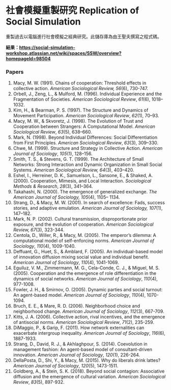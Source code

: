 # 社會模擬重製研究 Replication of Social Simulation

重製過去以電腦進行社會模擬之經典研究。此儲存庫為由王聖夫撰寫之程式碼。

**結果：https://social-simulation-workshop.atlassian.net/wiki/spaces/SSW/overview?homepageId=98504**

### Papers

1. Macy, M. W. (1991). Chains of cooperation: Threshold effects in collective action. *American Sociological Review, 56*(6), 730-747.
2. Orbell, J., Zeng, L., & Mulford, M. (1996). Individual Experience and the Fragmentation of Societies. *American Sociological Review*, *61*(6), 1018–1032.
3. Kim, H., & Bearman, P. S. (1997). The Structure and Dynamics of Movement Participation. *American Sociological Review*, *62*(1), 70–93.
4. Macy, M. W., & Skvoretz, J. (1998). The Evolution of Trust and Cooperation between Strangers: A Computational Model. *American Sociological Review*, *63*(5), 638–660.
5. Mark, N. (1998). Beyond Individual Differences: Social Differentiation from First Principles. *American Sociological Review*, *63*(3), 309–330.
6. Chwe, M. (1999). Structure and Strategy in Collective Action. *American Journal of Sociology*, *105*(1), 128–156.
7. Smith, T. S., & Stevens, G. T. (1999). The Architecture of Small Networks: Strong Interaction and Dynamic Organization in Small Social Systems. *American Sociological Review, 64*(3), 403–420.
8. Eshel, I., Herreiner, D. K., Samuelson, L., Sansone, E., & Shaked, A. (2000). Cooperation, Mimesis, and Local Interaction. *Sociological Methods & Research*, *28*(3), 341–364.
9. Takahashi, N. (2000). The emergence of generalized exchange. *The American Journal of Sociology, 105*(4), 1105– 1134.
10. Strang, D., & Macy, M. W. (2001). In search of excellence: Fads, success stories, and adaptive emulation. *American Journal of Sociology, 107*(1), 147–182. 
11. Mark, N. P. (2002). Cultural transmission, disproportionate prior exposure, and the evolution of cooperation. *American Sociological Review, 67*(3), 323-344.
12. Centola, D., Willer, R., & Macy, M. (2005). The emperor’s dilemma: A computational model of self-enforcing norms. *American Journal of Sociology*, *110*(4), 1009-1040. 
13. Deffuant, G., Huet, S., & Amblard, F. (2005). An individual-based model of innovation diffusion mixing social value and individual benefit. *American Journal of Sociology*, *110*(4), 1041-1069.
14. Eguíluz, V. M., Zimmermann, M. G., Cela-Conde, C. J., & Miguel, M. S. (2005). Cooperation and the emergence of role differentiation in the dynamics of social networks. *American Journal of Sociology*, *110*(4), 977-1008. 
15. Fowler, J. H., & Smirnov, O. (2005). Dynamic parties and social turnout: An agent-based model. *American Journal of Sociology*, *110*(4), 1070-1094.
16. Bruch, E. E., & Mare, R. D. (2006). Neighborhood choice and neighborhood change. *American Journal of Sociology*, *112*(3), 667-709.
17. Kitts, J. A. (2006). Collective action, rival incentives, and the emergence of antisocial norms. *American Sociological Review*, *71*(2), 235-259.
18. DiMaggio, P., & Garip, F. (2011). How network externalities can exacerbate intergroup inequality. *American Journal of Sociology*, *116*(6), 1887-1933.
19. Strang, D., David, R. J., & Akhlaghpour, S. (2014). Coevolution in management fashion: An agent-based model of consultant-driven innovation. *American Journal of Sociology*, *120*(1), 226-264.
20. DellaPosta, D., Shi, Y., & Macy, M. (2015). Why do liberals drink lattes? *American Journal of Sociology*, *120*(5), 1473-1511.
21. Goldberg, A., & Stein, S. K. (2018). Beyond social contagion: Associative diffusion and the emergence of cultural variation. *American Sociological Review*, *83*(5), 897-932.
